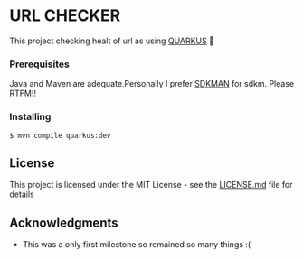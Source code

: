 # URL CHECKER 

This project checking healt of url as using [QUARKUS](https://quarkus.io/) 🤘

### Prerequisites

Java and Maven are adequate.Personally I prefer [SDKMAN](https://sdkman.io/) for sdkm.
Please RTFM!!

### Installing

```
$ mvn compile quarkus:dev
```

## License

This project is licensed under the MIT License - see the [LICENSE.md](LICENSE.md) file for details

## Acknowledgments

* This was a only first milestone so remained so many things :(


